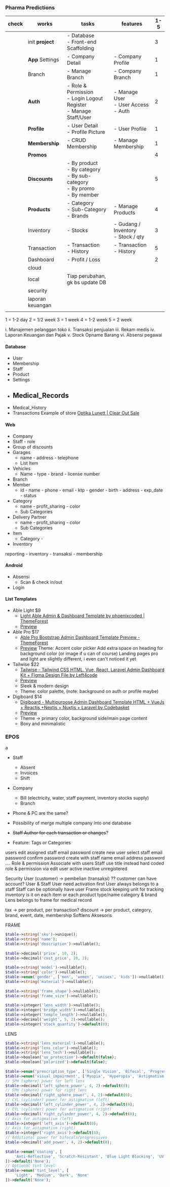 ### Pharma Predictions
| check | works            | tasks                                                                           | features                                 | 1-5 |
| ----- | ---------------- | ------------------------------------------------------------------------------- | ---------------------------------------- | --- |
|       | init **project** | - Database<br>- Front-end Scaffolding                                           |                                          | 3   |
|       | **App** Settings | - Company Detail                                                                | - Company Profile                        | 1   |
|       | Branch           | - Manage Branch                                                                 | - Company Branch                         | 1   |
|       | **Auth**         | - Role & Permission<br>- Login Logout Register<br>- Manage Staff/User           | - Manage User<br>- User Access<br>- Auth | 2   |
|       | **Profile**      | - User Detail<br>- Profile Picture                                              | - User Profile                           | 1   |
|       | **Membership**   | - CRUD Membership                                                               | - Manage Membership                      | 1   |
|       | **Promos**       |                                                                                 |                                          | 4   |
|       | **Discounts**    | - By product<br>- By category<br>- By sub-category<br>- By promo<br>- By member |                                          | 5   |
|       | **Products**     | - Category<br>- Sub-Category<br>- Brands                                        | - Manage Products                        | 4   |
|       | Inventory        | - Stocks                                                                        | - Gudang / Inventory<br>- Stock / qty    | 3   |
|       | Transaction      | - Transaction<br>- History                                                      | - Transaction<br>- History               | 5   |
|       | Dashboard        | - Profit / Loss                                                                 |                                          | 2   |
|       | cloud            |                                                                                 |                                          |     |
|       | local            | Tiap perubahan, gk bs update DB                                                 |                                          |     |
|       | security         |                                                                                 |                                          |     |
|       | laporan keuangan |                                                                                 |                                          |     |
|       |                  |                                                                                 |                                          |     |
1 = 1-2 day
2 = 1/2 week
3 = 1 week
4 = 1-2 week
5 = 2 week

i. Manajemen pelanggan toko
ii. Transaksi penjualan
iii. Rekam medis
iv. Laporan Keuangan dan Pajak
v. Stock Opname Barang
vi. Absensi pegawai

#### Database
- User
- Membership
- Staff
- Product
- Settings
- Medical_Records
	- 
- Medical_History
- Transactions
Example of store
[Optika Lunett | Clear Out Sale](https://optikalunett.com/collections/clearout-sale)



#### Web
- Company
- Staff - role
- Group of discounts
- Garages
	- name - address - telephone
	- List Item
- Vehicles
	- Name - type - brand - license number
- Branch
- Member
	- id - name - phone - email - ktp - gender - birth - address - exp_date - status
- Category
	- name - profit_sharing - color
	- Sub Categories
- Delivery Partner
	- name - profit_sharing - color
	- Sub Categories
- Item
	- Category - 
- Inventory

reporting - inventory - transaksi - membership

#### Android
- Absensi
	- Scan & check in/out
- Login

#### List Templates
- Able Light $9
	- [Light Able Admin & Dashboard Template by phoenixcoded | ThemeForest](https://themeforest.net/item/light-able-admin-dashboard-template/51628885)
	- [Preview](https://html.phoenixcoded.net/light-able/bootstrap/dashboard/index.html)
- Able Pro $17
	- [Able Pro Bootstrap Admin Dashboard Template Preview - ThemeForest](https://preview.themeforest.net/item/able-pro-bootstrap-admin-dashboard-template/full_screen_preview/50170229)
	- [Preview](https://preview.themeforest.net/item/able-pro-bootstrap-admin-dashboard-template/full_screen_preview/50170229)
	  Theme: Accent color picker
	  Add extra space on heading for background color (or image if u can of course)
	  Landing pages
	  pro and light are slightly different, i even can't noticed it yet
- Tailwise $22
	- [Tailwise - Tailwind CSS HTML, Vue, React, Laravel Admin Dashboard Kit + Figma Design File by Left4code](https://themeforest.net/item/tailwise-intuitive-tailwind-dashboard-kit/48659596)
	- [Preview](https://tailwise.vercel.app/)
	- Sleek & modern design
	- Theme: color palette, (note: background on auth or profile maybe)
- Digiboard $14
	- [Digiboard - Multipurpose Admin Dashboard Template HTML + VueJs + Reactjs +Nextjs + Nuxtjs + Laravel by Codebasket](https://themeforest.net/item/digiboard-multipurpose-admin-dashboard-template/47154328)
	- [Preview](https://digiboard-html.codebasket.xyz/index.html)
	- Theme -> primary color, background side/main page content
	- Boxy and minimalistic

 ### EPOS
 a
 - Staff
	 - Absent
	 - Invoices
	 - Shift
 - Company
	 - Bill (electricity, water, staff payment, inventory stocks supply)
	 - Branch
 - Phone & PC are the same?
 - Possibility of merge multiple company into one database
 - ~~Staff Author for each transaction or changes~~?


- Feature: Tags or Categories


users
	edit
		assigned staff
		email
		password
	create new user
		select staff
		email
		password
		confirm password
	create with staff
		name
		email
		address
		password
		....
Role & permission
	Associate with users
	Staff use title instead
	hard coded role & permission via edit user
active inactive unregistered


Security
User (customer)  → pembelian (transaksi) ??
	customer can have account?
User & Staff
	User need activation first
	User always belongs to a staff
	Staff can be optionally have user
Frame
	stock keeping unit for tracking inventory
		is it on each item or each product type/name
	category & brand
Lens
	belongs to frame
	for medical record
	
tax -> per product, per transaction?
discount -> per product, category, brand, event, date, membership
Softlens
Aksesoris

FRAME
```php
$table->string('sku')->unique();  
$table->string('name');  
$table->string('description')->nullable();  
  
$table->decimal('price', 10, 2);  
$table->decimal('cost_price', 10, 2);  
  
$table->string('model')->nullable();  
$table->string('color')->nullable();  
$table->enum('gender', ['men', 'women', 'unisex', 'kids'])->nullable();  
$table->string('material')->nullable();  
  
$table->string('frame_shape')->nullable();  
$table->string('frame_size')->nullable();  
  
$table->integer('lens_width')->nullable();  
$table->integer('bridge_width')->nullable();  
$table->integer('temple_length')->nullable();  
$table->decimal('weight', 5, 2)->nullable();  
$table->integer('stock_quantity')->default(0);
```
LENS
```php
$table->string('lens_material')->nullable();  
$table->string('lens_color')->nullable();  
$table->string('lens_tech')->nullable();  
$table->boolean('uv_protection')->default(false);  
$table->boolean('polarized')->default(false);  
  
$table->enum('prescription_type', ['Single Vision', 'Bifocal', 'Progressive', 'Readers', 'Plano'])->nullable();  
$table->enum('visual_impairment', ['Myopia', 'Hyperopia', 'Astigmatism', 'Presbyopia', 'None'])->nullable();  
// SPH (sphere) power for left lens  
$table->decimal('left_sphere_power', 4, 2)->default(0);  
// SPH (sphere) power for right lens  
$table->decimal('right_sphere_power', 4, 2)->default(0);  
// CYL (cylinder) power for astigmatism (left)  
$table->decimal('left_cylinder_power', 4, 2)->default(0);  
// CYL (cylinder) power for astigmatism (right)  
$table->decimal('right_cylinder_power', 4, 2)->default(0);  
// Axis for astigmatism (left)  
$table->integer('left_axis')->default(0);  
// Axis for astigmatism (right)  
$table->integer('right_axis')->default(0);  
// Additional power for bifocals/progressives  
$table->decimal('add_power', 4, 2)->default(0);  
  
$table->enum('coating', [  
    'Anti-Reflective', 'Scratch-Resistant', 'Blue Light Blocking', 'UV Coating', 'None'  
])->default('None');  
// Optional tint level  
$table->enum('tint_level', [  
    'Light', 'Medium', 'Dark', 'None'  
])->default('None');
```